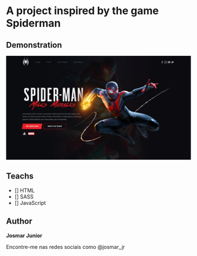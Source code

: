 # A project inspired by the game Spiderman

## Demonstration 
<img src="./img/Image__Demonstration.jpeg">



## Teachs

* [] HTML
* [] SASS
* [] JavaScript



## Author

**Josmar Junior**

Encontre-me nas redes sociais como @josmar_jr